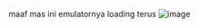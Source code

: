 maaf mas ini emulatornya loading terus
![image](https://github.com/user-attachments/assets/2b1b56ac-1cba-4ac0-92d8-4da3aca24eec)
